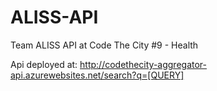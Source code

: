 # ALISS-API
Team ALISS API at Code The City #9 - Health

Api deployed at:
http://codethecity-aggregator-api.azurewebsites.net/search?q=[QUERY]